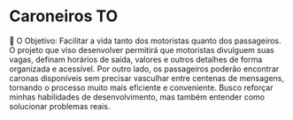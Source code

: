 # Caroneiros TO
🎯 O Objetivo: Facilitar a vida tanto dos motoristas quanto dos passageiros. O projeto que viso desenvolver permitirá que motoristas divulguem suas vagas, definam horários de saída,
valores e outros detalhes de forma organizada e acessível. Por outro lado, os passageiros poderão encontrar caronas disponíveis sem precisar vasculhar entre centenas de mensagens,
tornando o processo muito mais eficiente e conveniente.
Busco reforçar minhas habilidades de desenvolvimento, mas também entender como solucionar problemas reais.
